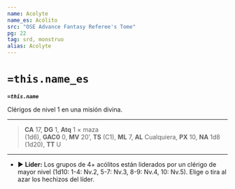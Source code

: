 ```yaml
---
name: Acolyte
name_es: Acólito
src: "OSE Advance Fantasy Referee's Tome"
pg: 22
tag: srd, monstruo
alias: Acolyte
---
```

# `=this.name_es`

**_`=this.name`_**

Clérigos de nivel 1 en una misión divina.

---
>**CA** 17, **DG** 1, **Atq** 1 × maza (1d6), **GAC0** 0, **MV** 20’, **TS** (C1), **ML** 7, **AL** Cualquiera, **PX** 10, **NA** 1d8 (1d20), **TT** U

---

- ▶ **Líder:** Los grupos de 4+ acólitos están liderados por un clérigo de mayor nivel (1d10: 1-4: Nv.2, 5-7: Nv.3, 8-9: Nv.4, 10: Nv.5). Elige o tira al azar los hechizos del líder.